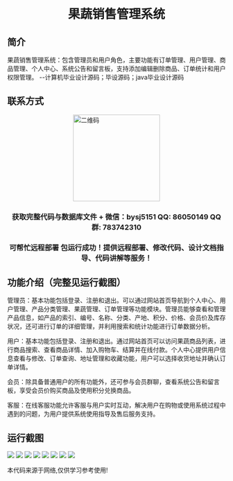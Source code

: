 <p><h1 align="center">果蔬销售管理系统</h1></p>

## 简介
果蔬销售管理系统：包含管理员和用户角色，主要功能有订单管理、用户管理、商品管理、个人中心、系统公告和留言板，支持添加编辑删除商品、订单统计和用户权限管理。    --计算机毕业设计源码；毕设源码；java毕业设计源码


## 联系方式
<img src="https://bs-1329754181.cos.ap-shanghai.myqcloud.com/wx.jpg" alt="二维码" style="display: block; margin: 0 auto;" width="200px">
<p><h3 align="center">获取完整代码与数据库文件 + 微信：bysj5151 QQ: 86050149 QQ群: 783742310</h3></p>
<p><h3 align="center">可帮忙远程部署 包运行成功！提供远程部署、修改代码、设计文档指导、代码讲解等服务！</h3></p>

## 功能介绍（完整见运行截图）
管理员：基本功能包括登录、注册和退出。可以通过网站首页导航到个人中心、用户管理、产品分类管理、果蔬管理、订单管理等功能模块。管理员能够查看和管理产品信息，如产品的索引、编号、名称、分类、产地、积分、价格、会员价及库存状况，还可进行订单的详细管理，并利用搜索和统计功能进行订单数据分析。

用户：基本功能包括登录、注册和退出。通过网站首页可以访问果蔬商品列表，进行商品搜索、查看商品详情、加入购物车、结算并在线付款。个人中心提供用户信息查看与修改、订单查询、地址管理和收藏功能，用户可以选择收货地址并确认订单详情。

会员：除具备普通用户的所有功能外，还可参与会员群聊，查看系统公告和留言板，享受会员价购买商品及使用积分兑换商品。

客服：在线客服功能允许客服与用户实时互动，解决用户在购物或使用系统过程中遇到的问题，为用户提供系统使用指导及售后服务支持。


## 运行截图
![](imgs/588112-20231025161417003-753669599.png)
![](imgs/588112-20231025161453202-1687765938.png)
![](imgs/588112-20231025161622620-1067635975.png)
![](imgs/588112-20231025161630463-1723410512.png)
![](imgs/588112-20231025161636781-460794835.png)
![](imgs/588112-20231025161640967-345513908.png)
![](imgs/588112-20231025161659777-347122579.png)
![](imgs/588112-20231025161708756-2009360982.png)

<p>本代码来源于网络,仅供学习参考使用!</p>

